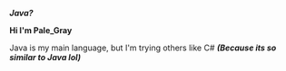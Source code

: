 
***Java?***

**Hi I'm Pale_Gray**

Java is my main language, but I'm trying others like C# ***(Because its so similar to Java lol)***
